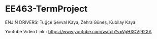 # EE463-TermProject
ENJIN DRIVERS: 
Tuğçe Şevval Kaya,
Zehra Güneş, 
Kubilay Kaya

Youtube Video Link : https://www.youtube.com/watch?v=VgHXCVj92XA
